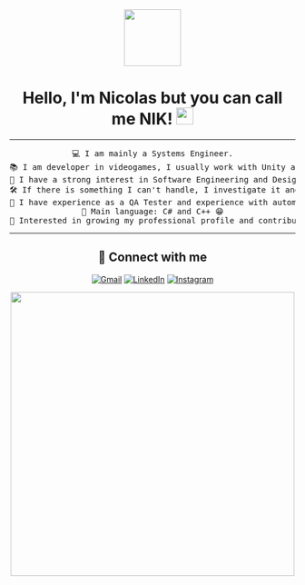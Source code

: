 <div align="center">
  
[this is for the picture]: #	
<div id="header">
<img src="https://media.giphy.com/media/M9gbBd9nbDrOTu1Mqx/giphy.gif" width="100"/>
</div>

<h1 align="center">
Hello, I'm Nicolas but you can call me NIK!
	<a href="https://github.com/Bouaskaoun" target="_self">
		<img src="https://emojis.slackmojis.com/emojis/images/1531849430/4246/blob-sunglasses.gif?1531849430" width="30">
	</a>
</h1>

<hr>

<pre>
💻 I am mainly a Systems Engineer.
📚 I am developer in videogames, I usually work with Unity and Unreal Engine 5.
📝 I have a strong interest in Software Engineering and Design.
🛠️ If there is something I can't handle, I investigate it and solve it.
🌱 I have experience as a QA Tester and experience with automation processes 
🌟 Main language: C# and C++ 😁
🚩 Interested in growing my professional profile and contributing my knowledge to the teams
</pre>
<hr>

## 🤝 Connect with me

<p align="center">
	<a href="mailto:nicostiv007@gmail.com"><img img src="https://img.shields.io/badge/gmail-%23EA4335.svg?style=plastic&logo=gmail&logoColor=white" alt="Gmail"/></a>
	<a href="https://www.linkedin.com/in/nikstevens/"><img src="https://img.shields.io/badge/linkedin-%230A66C2.svg?style=plastic&logo=linkedin&logoColor=white" alt="LinkedIn"/></a>
    <a href="https://www.instagram.com/nik0stevens/"><img src="https://img.shields.io/badge/Instagram-%23E4405F.svg?style=plastic&logo=instagram&logoColor=white" alt="Instagram"/></a>
</p>

<img src="https://media.giphy.com/media/L8K62iTDkzGX6/giphy.gif" width="500" />
